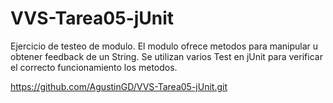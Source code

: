 # VVS-Tarea05-jUnit
Ejercicio de testeo de modulo.
El modulo ofrece metodos para manipular u obtener feedback de un String. Se utilizan varios Test en jUnit para verificar el correcto funcionamiento los metodos.

https://github.com/AgustinGD/VVS-Tarea05-jUnit.git
